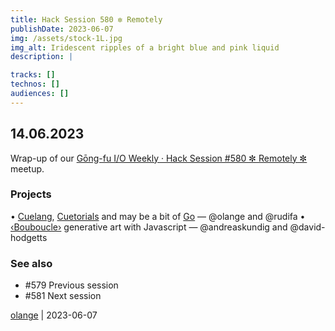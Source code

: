 ```yaml
---
title: Hack Session 580 ✼ Remotely
publishDate: 2023-06-07
img: /assets/stock-1L.jpg
img_alt: Iridescent ripples of a bright blue and pink liquid
description: |

tracks: []
technos: []
audiences: []
---
```


## 14.06.2023

Wrap-up of our [Gōng-fu I/O Weekly · Hack Session #580 ✼ Remotely ✼](https://www.meetup.com/fr-FR/gōngfuio/events/293768056/) meetup.

### Projects

• [Cuelang](https://cuelang.org/), [Cuetorials](https://cuetorials.com/) and may be a bit of [Go](https://go.dev/) — @olange and @rudifa
• [‹Bouboucle›](http://bouboucle.com) generative art with Javascript — @andreaskundig and @david-hodgetts 

### See also

* #579 Previous session
* #581 Next session

[olange](https://github.com/olange) | 2023-06-07


